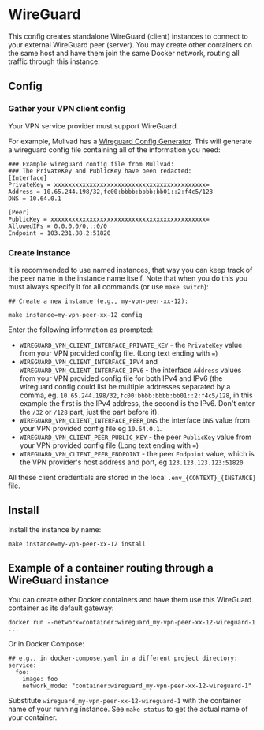 # WireGuard

This config creates standalone WireGuard (client) instances to connect
to your external WireGuard peer (server). You may create other
containers on the same host and have them join the same Docker
network, routing all traffic through this instance.

## Config
### Gather your VPN client config

Your VPN service provider must support WireGuard.

For example, Mullvad has a [Wireguard Config
Generator](https://mullvad.net/en/account/#/wireguard-config). This
will generate a wireguard config file containing all of the
information you need:

```
### Example wireguard config file from Mullvad:
### The PrivateKey and PublicKey have been redacted:
[Interface]
PrivateKey = xxxxxxxxxxxxxxxxxxxxxxxxxxxxxxxxxxxxxxxxxxx=
Address = 10.65.244.198/32,fc00:bbbb:bbbb:bb01::2:f4c5/128
DNS = 10.64.0.1

[Peer]
PublicKey = xxxxxxxxxxxxxxxxxxxxxxxxxxxxxxxxxxxxxxxxxxxx=
AllowedIPs = 0.0.0.0/0,::0/0
Endpoint = 103.231.88.2:51820
```


### Create instance

It is recommended to use named instances, that way you can keep track
of the peer name in the instance name itself. Note that when you do
this you must always specify it for all commands (or use `make
switch`):

```
## Create a new instance (e.g., my-vpn-peer-xx-12):

make instance=my-vpn-peer-xx-12 config 
```

Enter the following information as prompted:

 * `WIREGUARD_VPN_CLIENT_INTERFACE_PRIVATE_KEY` - the `PrivateKey`
   value from your VPN provided config file. (Long text ending with
   `=`)
 * `WIREGUARD_VPN_CLIENT_INTERFACE_IPV4` and
   `WIREGUARD_VPN_CLIENT_INTERFACE_IPV6` - the interface `Address`
   values from your VPN provided config file for both IPv4 and IPv6
   (the wireguard config could list be multiple addresses separated by
   a comma, eg. `10.65.244.198/32,fc00:bbbb:bbbb:bb01::2:f4c5/128`, in
   this example the first is the IPv4 address, the second is the IPv6.
   Don't enter the `/32` or `/128` part, just the part before it).
 * `WIREGUARD_VPN_CLIENT_INTERFACE_PEER_DNS` the interface `DNS`
   value from your VPN provided config file eg `10.64.0.1`.
 * `WIREGUARD_VPN_CLIENT_PEER_PUBLIC_KEY` - the peer `PublicKey`
   value from your VPN provided config file (Long text ending with
   `=`)
 * `WIREGUARD_VPN_CLIENT_PEER_ENDPOINT` - the peer `Endpoint`
   value, which is the VPN provider's host address and port, eg
   `123.123.123.123:51820`

All these client credentials are stored in the local
`.env_{CONTEXT}_{INSTANCE}` file.


## Install

Install the instance by name:

```
make instance=my-vpn-peer-xx-12 install 
```

## Example of a container routing through a WireGuard instance

You can create other Docker containers and have them use this
WireGuard container as its default gateway:

```
docker run --network=container:wireguard_my-vpn-peer-xx-12-wireguard-1 ...
```

Or in Docker Compose:

```
## e.g., in docker-compose.yaml in a different project directory:
service:
  foo:
    image: foo
    network_mode: "container:wireguard_my-vpn-peer-xx-12-wireguard-1"
```

Substitute `wireguard_my-vpn-peer-xx-12-wireguard-1` with the
container name of your running instance. See `make status` to get the
actual name of your container.
